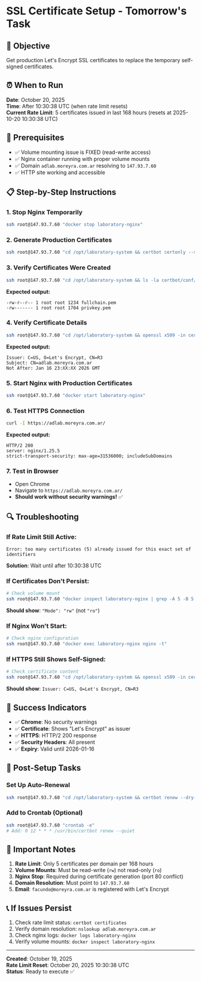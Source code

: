 # SSL Certificate Setup - Tomorrow's Task

## 🎯 **Objective**
Get production Let's Encrypt SSL certificates to replace the temporary self-signed certificates.

## ⏰ **When to Run**
**Date**: October 20, 2025  
**Time**: After 10:30:38 UTC (when rate limit resets)  
**Current Rate Limit**: 5 certificates issued in last 168 hours (resets at 2025-10-20 10:30:38 UTC)

## 🔧 **Prerequisites**
- ✅ Volume mounting issue is FIXED (read-write access)
- ✅ Nginx container running with proper volume mounts
- ✅ Domain `adlab.moreyra.com.ar` resolving to `147.93.7.60`
- ✅ HTTP site working and accessible

## 📋 **Step-by-Step Instructions**

### 1. **Stop Nginx Temporarily**
```bash
ssh root@147.93.7.60 "docker stop laboratory-nginx"
```

### 2. **Generate Production Certificates**
```bash
ssh root@147.93.7.60 "cd /opt/laboratory-system && certbot certonly --standalone -d adlab.moreyra.com.ar --email facundo@moreyra.com.ar --agree-tos --no-eff-email --config-dir certbot/conf --work-dir certbot/work --logs-dir certbot/logs"
```

### 3. **Verify Certificates Were Created**
```bash
ssh root@147.93.7.60 "cd /opt/laboratory-system && ls -la certbot/conf/live/adlab.moreyra.com.ar/"
```

**Expected output:**
```
-rw-r--r-- 1 root root 1234 fullchain.pem
-rw------- 1 root root 1704 privkey.pem
```

### 4. **Verify Certificate Details**
```bash
ssh root@147.93.7.60 "cd /opt/laboratory-system && openssl x509 -in certbot/conf/live/adlab.moreyra.com.ar/fullchain.pem -text -noout | grep -A 2 -B 2 'Issuer\|Subject\|Not After'"
```

**Expected output:**
```
Issuer: C=US, O=Let's Encrypt, CN=R3
Subject: CN=adlab.moreyra.com.ar
Not After: Jan 16 23:XX:XX 2026 GMT
```

### 5. **Start Nginx with Production Certificates**
```bash
ssh root@147.93.7.60 "docker start laboratory-nginx"
```

### 6. **Test HTTPS Connection**
```bash
curl -I https://adlab.moreyra.com.ar/
```

**Expected output:**
```
HTTP/2 200
server: nginx/1.25.5
strict-transport-security: max-age=31536000; includeSubDomains
```

### 7. **Test in Browser**
- Open Chrome
- Navigate to `https://adlab.moreyra.com.ar/`
- **Should work without security warnings!** ✅

## 🔍 **Troubleshooting**

### **If Rate Limit Still Active:**
```
Error: too many certificates (5) already issued for this exact set of identifiers
```
**Solution**: Wait until after 10:30:38 UTC

### **If Certificates Don't Persist:**
```bash
# Check volume mount
ssh root@147.93.7.60 "docker inspect laboratory-nginx | grep -A 5 -B 5 'letsencrypt'"
```
**Should show**: `"Mode": "rw"` (not `"ro"`)

### **If Nginx Won't Start:**
```bash
# Check nginx configuration
ssh root@147.93.7.60 "docker exec laboratory-nginx nginx -t"
```

### **If HTTPS Still Shows Self-Signed:**
```bash
# Check certificate content
ssh root@147.93.7.60 "cd /opt/laboratory-system && openssl x509 -in certbot/conf/live/adlab.moreyra.com.ar/fullchain.pem -text -noout | grep Issuer"
```
**Should show**: `Issuer: C=US, O=Let's Encrypt, CN=R3`

## 🎉 **Success Indicators**

- ✅ **Chrome**: No security warnings
- ✅ **Certificate**: Shows "Let's Encrypt" as issuer
- ✅ **HTTPS**: HTTP/2 200 response
- ✅ **Security Headers**: All present
- ✅ **Expiry**: Valid until 2026-01-16

## 📝 **Post-Setup Tasks**

### **Set Up Auto-Renewal**
```bash
ssh root@147.93.7.60 "cd /opt/laboratory-system && certbot renew --dry-run"
```

### **Add to Crontab (Optional)**
```bash
ssh root@147.93.7.60 "crontab -e"
# Add: 0 12 * * * /usr/bin/certbot renew --quiet
```

## 🚨 **Important Notes**

1. **Rate Limit**: Only 5 certificates per domain per 168 hours
2. **Volume Mounts**: Must be read-write (`rw`) not read-only (`ro`)
3. **Nginx Stop**: Required during certificate generation (port 80 conflict)
4. **Domain Resolution**: Must point to `147.93.7.60`
5. **Email**: `facundo@moreyra.com.ar` is registered with Let's Encrypt

## 📞 **If Issues Persist**

1. Check rate limit status: `certbot certificates`
2. Verify domain resolution: `nslookup adlab.moreyra.com.ar`
3. Check nginx logs: `docker logs laboratory-nginx`
4. Verify volume mounts: `docker inspect laboratory-nginx`

---

**Created**: October 19, 2025  
**Rate Limit Reset**: October 20, 2025 10:30:38 UTC  
**Status**: Ready to execute ✅
